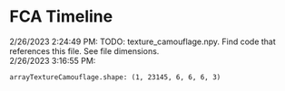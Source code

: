 # FCA Timeline
2/26/2023 2:24:49 PM: TODO: texture_camouflage.npy. Find code that references this file. See file dimensions.  
2/26/2023 3:16:55 PM: 
```
arrayTextureCamouflage.shape: (1, 23145, 6, 6, 6, 3)
```
